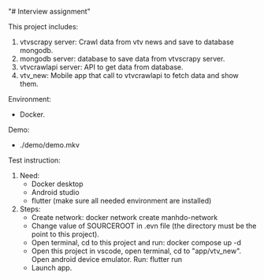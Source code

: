 "# Interview assignment" 

This project includes:
1. vtvscrapy server: Crawl data from vtv news and save to database mongodb.
2. mongodb server: database to save data from vtvscrapy server.
3. vtvcrawlapi server: API to get data from database.
4. vtv_new: Mobile app that call to vtvcrawlapi to fetch data and show them.

Environment:
- Docker.

Demo:
- ./demo/demo.mkv

Test instruction:
1. Need:
    - Docker desktop
    - Android studio
    - flutter (make sure all needed environment are installed)
2. Steps:
    - Create network: docker network create manhdo-network
    - Change value of SOURCEROOT in .evn file (the directory must be the point to this project).
    - Open terminal, cd to this project and run: docker compose up -d
    - Open this project in vscode, open terminal, cd to "app/vtv_new". Open android device emulator. Run: flutter run
    - Launch app. 
